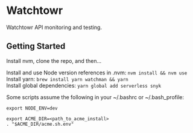 # Watchtowr

Watchtowr API monitoring and testing.

## Getting Started

Install nvm, clone the repo, and then...

Install and use Node version references in .nvm: `nvm install && nvm use`  
Install yarn: `brew install yarn watchman && yarn`  
Install global dependencies: `yarn global add serverless snyk`  

Some scripts assume the following in your ~/.bashrc or ~/.bash_profile:  
```
export NODE_ENV=dev

export ACME_DIR=<path_to_acme_install>
. "$ACME_DIR/acme.sh.env"
```

